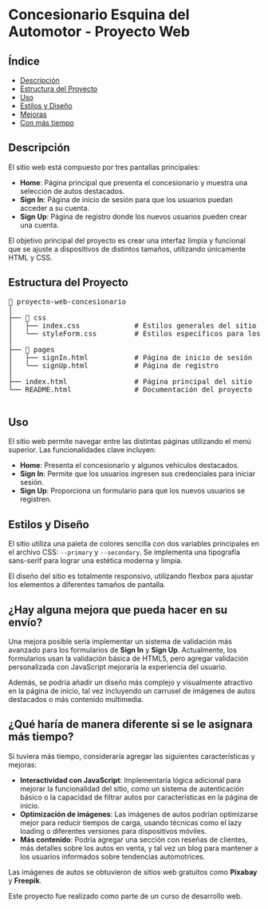 <body>
    <h1>Concesionario Esquina del Automotor - Proyecto Web</h1>    
    <h2>Índice</h2>
    <ul>
        <li><a href="#descripción">Descripción</a></li>
        <li><a href="#estructura-del-proyecto">Estructura del Proyecto</a></li>
        <li><a href="#uso">Uso</a></li>
        <li><a href="#estilos-y-diseño">Estilos y Diseño</a></li>
        <li><a href="#mejoras">Mejoras</a></li>
        <li><a href="#con-más-tiempo">Con más tiempo</a></li>
    </ul>
    <h2 id="descripción">Descripción</h2>
    <p>El sitio web está compuesto por tres pantallas principales:</p>
    <ul>
        <li><strong>Home</strong>: Página principal que presenta el concesionario y muestra una selección de autos destacados.</li>
        <li><strong>Sign In</strong>: Página de inicio de sesión para que los usuarios puedan acceder a su cuenta.</li>
        <li><strong>Sign Up</strong>: Página de registro donde los nuevos usuarios pueden crear una cuenta.</li>
    </ul>
    <p>El objetivo principal del proyecto es crear una interfaz limpia y funcional que se ajuste a dispositivos de distintos tamaños, utilizando únicamente HTML y CSS.</p>
    <h2 id="estructura-del-proyecto">Estructura del Proyecto</h2>
    <pre>
📁 proyecto-web-concesionario
│
├── 📁 css
│   ├── index.css             # Estilos generales del sitio
│   └── styleForm.css         # Estilos específicos para los formularios
│
├── 📁 pages
│   ├── signIn.html           # Página de inicio de sesión
│   └── signUp.html           # Página de registro
│
├── index.html                # Página principal del sitio
└── README.html               # Documentación del proyecto
    </pre>
    <h2 id="uso">Uso</h2>
    <p>El sitio web permite navegar entre las distintas páginas utilizando el menú superior. Las funcionalidades clave incluyen:</p>
    <ul>
        <li><strong>Home</strong>: Presenta el concesionario y algunos vehículos destacados.</li>
        <li><strong>Sign In</strong>: Permite que los usuarios ingresen sus credenciales para iniciar sesión.</li>
        <li><strong>Sign Up</strong>: Proporciona un formulario para que los nuevos usuarios se registren.</li>
    </ul>
    <h2 id="estilos-y-diseño">Estilos y Diseño</h2>
    <p>El sitio utiliza una paleta de colores sencilla con dos variables principales en el archivo CSS: <code>--primary</code> y <code>--secondary</code>. Se implementa una tipografía sans-serif para lograr una estética moderna y limpia.</p>
    <p>El diseño del sitio es totalmente responsivo, utilizando flexbox para ajustar los elementos a diferentes tamaños de pantalla.</p>
    <h2 id="mejoras">¿Hay alguna mejora que pueda hacer en su envío?</h2>
    <p>Una mejora posible sería implementar un sistema de validación más avanzado para los formularios de <strong>Sign In</strong> y <strong>Sign Up</strong>. Actualmente, los formularios usan la validación básica de HTML5, pero agregar validación personalizada con JavaScript mejoraría la experiencia del usuario.</p>
    <p>Además, se podría añadir un diseño más complejo y visualmente atractivo en la página de inicio, tal vez incluyendo un carrusel de imágenes de autos destacados o más contenido multimedia.</p>
    <h2 id="con-más-tiempo">¿Qué haría de manera diferente si se le asignara más tiempo?</h2>
    <p>Si tuviera más tiempo, consideraría agregar las siguientes características y mejoras:</p>
    <ul>
        <li><strong>Interactividad con JavaScript</strong>: Implementaría lógica adicional para mejorar la funcionalidad del sitio, como un sistema de autenticación básico o la capacidad de filtrar autos por características en la página de inicio.</li>
        <li><strong>Optimización de imágenes</strong>: Las imágenes de autos podrían optimizarse mejor para reducir tiempos de carga, usando técnicas como el lazy loading o diferentes versiones para dispositivos móviles.</li>
        <li><strong>Más contenido</strong>: Podría agregar una sección con reseñas de clientes, más detalles sobre los autos en venta, y tal vez un blog para mantener a los usuarios informados sobre tendencias automotrices.</li>
    </ul>
    <p>Las imágenes de autos se obtuvieron de sitios web gratuitos como <strong>Pixabay</strong> y <strong>Freepik</strong>.</p>
    <p>Este proyecto fue realizado como parte de un curso de desarrollo web.</p>
</body>
</html>
